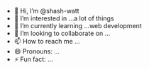 - 👋 Hi, I’m @shash-watt
- 👀 I’m interested in ...a lot of things
- 🌱 I’m currently learning ...web development
- 💞️ I’m looking to collaborate on ...
- 📫 How to reach me ...
- 😄 Pronouns: ...
- ⚡ Fun fact: ...

<!---
shash-watt/shash-watt is a ✨ special ✨ repository because its `README.md` (this file) appears on your GitHub profile.
You can click the Preview link to take a look at your changes.
--->
